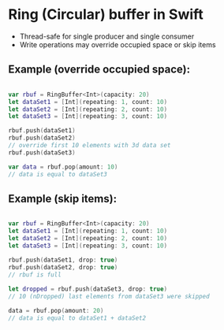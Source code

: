 # Ring (Circular) buffer in Swift

- Thread-safe for single producer and single consumer
- Write operations may override occupied space or skip items

## Example (override occupied space):
```swift

var rbuf = RingBuffer<Int>(capacity: 20)
let dataSet1 = [Int](repeating: 1, count: 10)
let dataSet2 = [Int](repeating: 2, count: 10)
let dataSet3 = [Int](repeating: 3, count: 10)

rbuf.push(dataSet1)
rbuf.push(dataSet2)
// override first 10 elements with 3d data set
rbuf.push(dataSet3)

var data = rbuf.pop(amount: 10)
// data is equal to dataSet3

```

## Example (skip items):
```swift

var rbuf = RingBuffer<Int>(capacity: 20)
let dataSet1 = [Int](repeating: 1, count: 10)
let dataSet2 = [Int](repeating: 2, count: 10)
let dataSet3 = [Int](repeating: 3, count: 10)

rbuf.push(dataSet1, drop: true)
rbuf.push(dataSet2, drop: true)
// rbuf is full
 
let dropped = rbuf.push(dataSet3, drop: true)
// 10 (nDropped) last elements from dataSet3 were skipped

data = rbuf.pop(amount: 20)
// data is equal to dataSet1 + dataSet2

```
